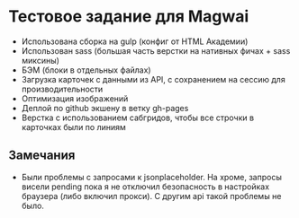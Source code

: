 # Тестовое задание для Magwai

* Использована сборка на gulp (конфиг от HTML Академии)
* Использован sass (большая часть верстки на нативных фичах + sass миксины)
* БЭМ (блоки в отдельных файлах)
* Загрузка карточек с данными из API, с сохранением на сессию для производительности
* Оптимизация изображений
* Деплой по github экшену в ветку gh-pages
* Верстка с использованием сабгридов, чтобы все строчки в карточках были по линиям

## Замечания

* Были проблемы с запросами к jsonplaceholder. На хроме, запросы висели pending пока я не отключил безопасность в настройках браузера (либо включил прокси). С другим api такой проблемы не было. 
